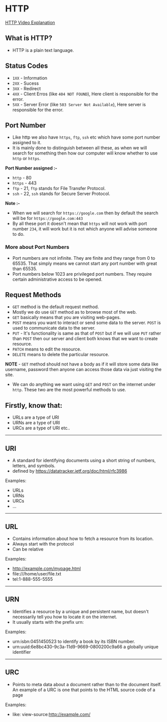 # HTTP

[HTTP Video Explanation](https://www.youtube.com/watch?v=LZJNj-HHfII&t=59s)

## What is HTTP?
- HTTP is a plain text language.

## Status Codes

* `1XX` - Information
* `2XX` - Sucess
* `3XX` - Redirect
* `4XX` - Client Erros (like `404 NOT FOUND`), Here client is responsible for the error.
* `5XX` - Server Error (like `503 Server Not Available`), Here server is responsible for the error.

## Port Number

- Like http we also have `https`, `ftp`, `ssh` etc which have some port number assigned to it. 
- It is mainly done to distinguish between all these, as when we will search for something then how our computer will know whether to use `http` or `https`.

**Port Number assigned :-**

* `http` - 80 
* `https` - 443
* `ftp` - 21, `ftp` stands for File Transfer Protocol.
* `ssh` - 22, `ssh` stands for Secure Server Protocol.

**Note :-**
* When we will search for `https://google.com` then by default the search will be for `https://google.com:443`
* By all these port it doesn't mean that  `https` will not work with port number `234`, it will work but it is not which anyone will advise someone to do.  

### More about Port Numbers

- Port numbers are not infinite. They are finite and they range from 0 to 65535. That simply means we cannot start any port number with great than 65535.
- Port numbers below 1023 are privileged port numbers. They require certain administrative access to be opened.

## Request Methods

- `GET` method is the default request method.
- Mostly we do use `GET` method as to browse most of the web. 
- `GET` basically means that you are visiting web-pages.
- `POST` means you want to interact or send some data to the server. `POST` is used to communicate data to the server.
- `PUT` - It's functionality is same as that of `POST` but if we will use `PUT` rather than `POST` then our server and client both knows that we want to create resource.
- `PATCH` means to edit the resource.
- `DELETE` means to delete the particular resource.

**NOTE** - `GET` method should not have a body as if it will store some data like username, password then anyone can access those data via just visiting the site.

* We can do anything we want using `GET` and `POST` on the internet under `http`. These two are the most powerful methods to use.

## Firstly, know that:
- URLs are a type of URI
- URNs are a type of URI
- URCs are a type of URI
etc..

---
## URI 
 - A standard for identifying documents using a short string of numbers, 
letters, and symbols.
 - defined by https://datatracker.ietf.org/doc/html/rfc3986
 
Examples:
  - URLs
  - URNs
  - URCs
  - ...
 
--- 
## URL
 - Contains information about how to fetch a resource from its location.
 - Always start with the protocol
 - Can be relative

Examples:
 - http://example.com/mypage.html
 - file:///home/user/file.txt
 - tel:1-888-555-5555
 
--- 
## URN
 - Identifies a resource by a unique and persistent name, but doesn't necessarily tell you how to locate it on the internet. 
 - It usually starts with the prefix urn:

Examples:
 - urn:isbn:0451450523 to identify a book by its ISBN number.
 - urn:uuid:6e8bc430-9c3a-11d9-9669-0800200c9a66 a globally unique identifier
 
--- 
## URC
 - Points to meta data about a document rather than to the document itself. 
An example of a URC is one that points to the HTML source code of a page

Examples:
 - like: view-source:http://example.com/
